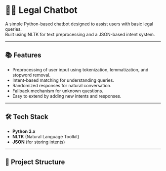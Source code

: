 # 🧑‍⚖️ Legal Chatbot

A simple Python-based chatbot designed to assist users with basic legal queries.  
Built using NLTK for text preprocessing and a JSON-based intent system.

---

## 📚 Features

- Preprocessing of user input using tokenization, lemmatization, and stopword removal.
- Intent-based matching for understanding queries.
- Randomized responses for natural conversation.
- Fallback mechanism for unknown questions.
- Easy to extend by adding new intents and responses.

---

## 🛠️ Tech Stack

- **Python 3.x**
- **NLTK** (Natural Language Toolkit)
- **JSON** (for storing intents)

---

## 🧩 Project Structure


